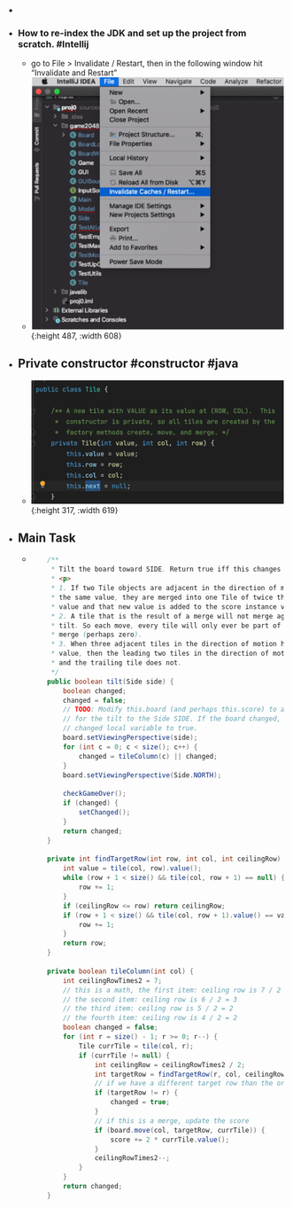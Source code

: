 -
- ### How to re-index the JDK and set up the project from scratch. #Intellij
	- go to File > Invalidate / Restart, then in the following window hit “Invalidate and Restart”
	- ![image.png](../assets/image_1667153506197_0.png){:height 487, :width 608}
- ## Private constructor #constructor #java
	- ![image.png](../assets/image_1667326824459_0.png){:height 317, :width 619}
- ## Main Task
	- ```java
	      /**
	       * Tilt the board toward SIDE. Return true iff this changes the board.
	       * <p>
	       * 1. If two Tile objects are adjacent in the direction of motion and have
	       * the same value, they are merged into one Tile of twice the original
	       * value and that new value is added to the score instance variable
	       * 2. A tile that is the result of a merge will not merge again on that
	       * tilt. So each move, every tile will only ever be part of at most one
	       * merge (perhaps zero).
	       * 3. When three adjacent tiles in the direction of motion have the same
	       * value, then the leading two tiles in the direction of motion merge,
	       * and the trailing tile does not.
	       */
	      public boolean tilt(Side side) {
	          boolean changed;
	          changed = false;
	          // TODO: Modify this.board (and perhaps this.score) to account
	          // for the tilt to the Side SIDE. If the board changed, set the
	          // changed local variable to true.
	          board.setViewingPerspective(side);
	          for (int c = 0; c < size(); c++) {
	              changed = tileColumn(c) || changed;
	          }
	          board.setViewingPerspective(Side.NORTH);
	  
	          checkGameOver();
	          if (changed) {
	              setChanged();
	          }
	          return changed;
	      }
	  
	      private int findTargetRow(int row, int col, int ceilingRow) {
	          int value = tile(col, row).value();
	          while (row + 1 < size() && tile(col, row + 1) == null) {
	              row += 1;
	          }
	          if (ceilingRow <= row) return ceilingRow;
	          if (row + 1 < size() && tile(col, row + 1).value() == value) {
	              row += 1;
	          }
	          return row;
	      }
	  
	      private boolean tileColumn(int col) {
	          int ceilingRowTimes2 = 7;
	          // this is a math, the first item: ceiling row is 7 / 2 = 3
	          // the second item: ceiling row is 6 / 2 = 3
	          // the third item: ceiling row is 5 / 2 = 2
	          // the fourth item: ceiling row is 4 / 2 = 2
	          boolean changed = false;
	          for (int r = size() - 1; r >= 0; r--) {
	              Tile currTile = tile(col, r);
	              if (currTile != null) {
	                  int ceilingRow = ceilingRowTimes2 / 2;
	                  int targetRow = findTargetRow(r, col, ceilingRow);
	                  // if we have a different target row than the original one, it's changed.
	                  if (targetRow != r) {
	                      changed = true;
	                  }
	                  // if this is a merge, update the score
	                  if (board.move(col, targetRow, currTile)) {
	                      score += 2 * currTile.value();
	                  }
	                  ceilingRowTimes2--;
	              }
	          }
	          return changed;
	      }
	  ```